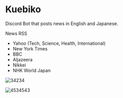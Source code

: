 # Kuebiko
Discord Bot that posts news in English and Japanese.

News RSS
- Yahoo (Tech, Science, Health, International)
- New York Times
- BBC
- Aljazeera
- Nikkei
- NHK World Japan

![34234](https://user-images.githubusercontent.com/28727157/149986375-7ca79778-f695-4525-984c-ea50e63cbd8f.png)

![4534543](https://user-images.githubusercontent.com/28727157/149986791-c82a21bd-3638-4468-b83b-c3125f632bc0.png)
